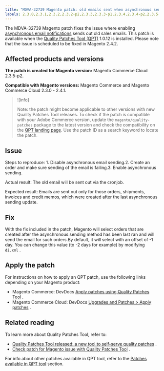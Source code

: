 ```yaml
---
title: "MDVA-32739 Magento patch: old emails sent when asynchronous sending enabled"
labels: 2.3.0,2.3.1,2.3.2,2.3.2-p2,2.3.3,2.3.3-p1,2.3.4,2.3.4-p2,2.3.5-p1,2.3.5-p2,2.3.6,2.4.0,2.4.0-p1,2.4.1,QPT 1.0.12,QPT patches,Magento Commerce,Magento Commerce Cloud,Quality Patches Tool,support tools
---
```


The MDVA-32739 Magento patch fixes the issue where enabling [asynchronous email notifications](https://devdocs.magento.com/guides/v2.4/performance-best-practices/configuration.html#asynchronous-email-notifications) sends out old sales emails. This patch is available when the [Quality Patches Tool (QPT)](https://support.magento.com/hc/en-us/articles/360047139492) 1.0.12 is installed. Please note that the issue is scheduled to be fixed in Magento 2.4.2.

## Affected products and versions

 **The patch is created for Magento version:** Magento Commerce Cloud 2.3.5-p2.

 **Compatible with Magento versions:** Magento Commerce and Magento Commerce Cloud 2.3.0 - 2.4.1.

>![info]
>
 >Note: the patch might become applicable to other versions with new Quality Patches Tool releases. To check if the patch is compatible with your Adobe Commerce version, update the `magento/quality-patches` package to the latest version and check the compatibility on the [QPT landing page](https://devdocs.magento.com/quality-patches/tool.html#patch-grid). Use the patch ID as a search keyword to locate the patch.

## Issue

 <span class="wysiwyg-underline">Steps to reproduce:</span> 1. Disable asynchronous email sending.2. Create an order and make sure sending of the email is failing.3. Enable asynchronous sending.

 <span class="wysiwyg-underline">Actual result:</span> The old email will be sent out via the cronjob.

 <span class="wysiwyg-underline">Expected result:</span> Emails are sent out only for those orders, shipments, invoices and credit memos, which were created after the last asynchronous sending update.

## Fix

With the fix included in the patch, Magento will select orders that are created after the asynchronous sending method has been last ran and will send the email for such orders.By default, it will select with an offset of -1 day. You can change this value (to -2 days for example) by modifying `di.xml` .

## Apply the patch

For instructions on how to apply an QPT patch, use the following links depending on your Magento product:

* Magento Commerce: DevDocs [Apply patches using Quality Patches Tool](https://devdocs.magento.com/guides/v2.4/comp-mgr/patching/mqp.html) .
* Magento Commerce Cloud: DevDocs [Upgrades and Patches > Apply patches](https://devdocs.magento.com/cloud/project/project-patch.html) .

## Related reading

To learn more about Quality Patches Tool, refer to:

* [Quality Patches Tool released: a new tool to self-serve quality patches](https://support.magento.com/hc/en-us/articles/360047139492) .
* [Check patch for Magento issue with Quality Patches Tool](https://support.magento.com/hc/en-us/articles/360047125252) .

For info about other patches available in QPT tool, refer to the [Patches available in QPT tool](https://support.magento.com/hc/en-us/sections/360010506631-Patches-available-in-QPT-tool-) section.